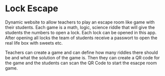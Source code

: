 # Lock Escape
Dynamic website to allow teachers to play an escape room like game with their students. Each game is a math, logic, science riddle that will give the students the numbers to open a lock. Each lock can be opened in this app. After opening all locks the team of students receive a passwort to open the real life box with sweets etc. 

Teachers can create a game and can define how many riddles there should be and what the solution of the game is. Then they can create a QR code for the game and the students can scan the QR Code to start the esacpe room game.
